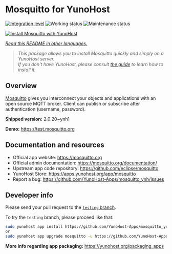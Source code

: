 <!--
N.B.: This README was automatically generated by <https://github.com/YunoHost/apps/tree/master/tools/readme_generator>
It shall NOT be edited by hand.
-->

# Mosquitto for YunoHost

[![Integration level](https://apps.yunohost.org/badge/integration/mosquitto)](https://ci-apps.yunohost.org/ci/apps/mosquitto/)
![Working status](https://apps.yunohost.org/badge/state/mosquitto)
![Maintenance status](https://apps.yunohost.org/badge/maintained/mosquitto)

[![Install Mosquitto with YunoHost](https://install-app.yunohost.org/install-with-yunohost.svg)](https://install-app.yunohost.org/?app=mosquitto)

*[Read this README in other languages.](./ALL_README.md)*

> *This package allows you to install Mosquitto quickly and simply on a YunoHost server.*  
> *If you don't have YunoHost, please consult [the guide](https://yunohost.org/install) to learn how to install it.*

## Overview

[Mosquitto](https://mosquitto.org/) gives you interconnect your objects and applications with an open source MQTT broker. Client can publish or subscribe after authentication (username, password).


**Shipped version:** 2.0.20~ynh1

**Demo:** <https://test.mosquitto.org>
## Documentation and resources

- Official app website: <https://mosquitto.org>
- Official admin documentation: <https://mosquitto.org/documentation/>
- Upstream app code repository: <https://github.com/eclipse/mosquitto>
- YunoHost Store: <https://apps.yunohost.org/app/mosquitto>
- Report a bug: <https://github.com/YunoHost-Apps/mosquitto_ynh/issues>

## Developer info

Please send your pull request to the [`testing` branch](https://github.com/YunoHost-Apps/mosquitto_ynh/tree/testing).

To try the `testing` branch, please proceed like that:

```bash
sudo yunohost app install https://github.com/YunoHost-Apps/mosquitto_ynh/tree/testing --debug
or
sudo yunohost app upgrade mosquitto -u https://github.com/YunoHost-Apps/mosquitto_ynh/tree/testing --debug
```

**More info regarding app packaging:** <https://yunohost.org/packaging_apps>
